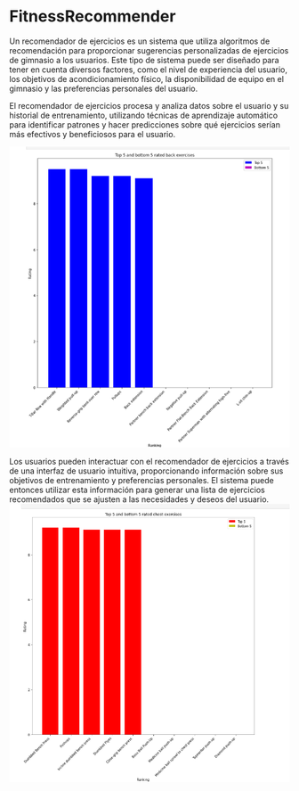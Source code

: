 # FitnessRecommender


Un recomendador de ejercicios es un sistema que utiliza algoritmos de recomendación para proporcionar sugerencias personalizadas de ejercicios de gimnasio a los usuarios. Este tipo de sistema puede ser diseñado para tener en cuenta diversos factores, como el nivel de experiencia del usuario, los objetivos de acondicionamiento físico, la disponibilidad de equipo en el gimnasio y las preferencias personales del usuario.

El recomendador de ejercicios procesa y analiza datos sobre el usuario y su historial de entrenamiento, utilizando técnicas de aprendizaje automático para identificar patrones y hacer predicciones sobre qué ejercicios serían más efectivos y beneficiosos para el usuario.

<img src="https://github.com/ErikFantomex/FitnessRecommender/blob/main/reco1.png" alt="banner"/>

Los usuarios pueden interactuar con el recomendador de ejercicios a través de una interfaz de usuario intuitiva, proporcionando información sobre sus objetivos de entrenamiento y preferencias personales. El sistema puede entonces utilizar esta información para generar una lista de ejercicios recomendados que se ajusten a las necesidades y deseos del usuario.
<img src="https://github.com/ErikFantomex/FitnessRecommender/blob/main/reco.png" alt="banner"/>

